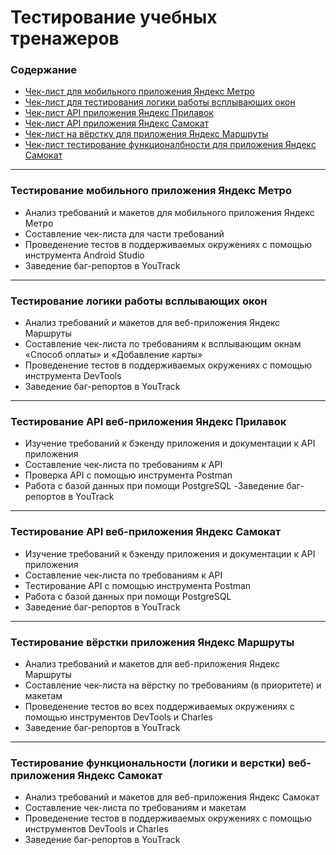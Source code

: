 # Тестирование учебных тренажеров
### Содержание 
- [Чек-лист для мобильного приложения Яндекс Метро](https://github.com/M-Juli/Checklists/blob/main/Чек-лист%20%20для%20мобильного%20приложения%20Яндекс%20Метро.xlsx)
- [Чек-лист для тестирования логики работы всплывающих окон](https://github.com/M-Juli/Checklists/blob/main/Чек-лист%20%20для%20тестирования%20логики%20работы%20всплывающих%20окон.xlsx)
- [Чек-лист API приложения Яндекс Прилавок](https://github.com/M-Juli/Checklists/blob/main/Чек-лист%20API%20приложения%20Яндекс%20Прилавок.xlsx)
- [Чек-лист API приложения Яндекс Самокат](https://github.com/M-Juli/Checklists/blob/main/Чек-лист%20API%20приложения%20Яндекс%20Самокат.xlsx)
- [Чек-лист на вёрстку для приложения Яндекс Маршруты](https://github.com/M-Juli/Checklists/blob/main/Чек-лист%20на%20вёрстку%20для%20приложения%20Яндекс%20Маршруты%20.xlsx)
- [Чек-лист тестирование функционалбности для приложения Яндекс Самокат](https://github.com/M-Juli/Checklists/blob/main/Чек-лист%20тестирование%20функционалбности%20для%20приложения%20Яндекс%20Самокат.xlsx)

----

### Тестирование мобильного приложения Яндекс Метро
- Анализ требований и макетов для мобильного приложения Яндекс Метро
- Составление чек-листа для части требований 
- Проведенение тестов в поддерживаемых окружениях с помощью инструмента Android Studio
- Заведение баг-репортов в YouTrack

----

### Тестирование логики работы всплывающих окон 
- Анализ требований и макетов для веб-приложения Яндекс Маршруты
- Составление чек-листа по требованиям к всплывающим окнам «Способ оплаты» и «Добавление карты»
- Проведенение тестов в поддерживаемых окружениях с помощью инструмента DevTools 
- Заведение баг-репортов в YouTrack

----

### Тестирование API веб-приложения Яндекс Прилавок
- Изучение требований к бэкенду приложения и документации к API приложения
- Составление чек-листа по требованиям к API 
- Проверка API c помощью инструмента Postman
- Работа с базой данных при помощи PostgreSQL
-Заведение баг-репортов в YouTrack

----

### Тестирование API веб-приложения Яндекс Самокат
- Изучение требований к бэкенду приложения и документации к API приложения
- Составление чек-листа по требованиям к API 
- Тестирование API c помощью инструмента Postman
- Работа с базой данных при помощи PostgreSQL
- Заведение баг-репортов в YouTrack

----

### Тестирование вёрстки приложения Яндекс Маршруты
- Анализ требований и макетов для веб-приложения Яндекс Маршруты
- Составление чек-листа на вёрстку по требованиям (в приоритете) и макетам 
- Проведенение тестов во всех  поддерживаемых окружениях с помощью инструментов DevTools и  Charles 
- Заведение баг-репортов в YouTrack

----

### Тестирование функциональности (логики и верстки) веб-приложения Яндекс Самокат
- Анализ требований и макетов для веб-приложения Яндекс Самокат
- Составление чек-листа по требованиям и макетам 
- Проведенение тестов в поддерживаемых окружениях с помощью инструментов DevTools и  Charles 
- Заведение баг-репортов в YouTrack